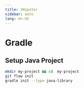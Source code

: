 ```yaml
---
title: JHipster
sidebar: auto
lang: en-US
---
```

# Gradle

## Setup Java Project

```bash
mkdir my-project && cd  my-project
git flow init
gradle init --type java-library
```
